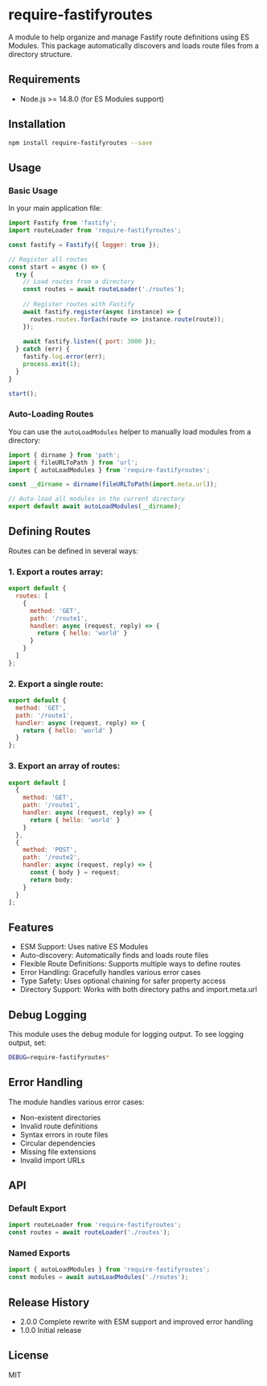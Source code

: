 # require-fastifyroutes

A module to help organize and manage Fastify route definitions using ES Modules. This package automatically discovers and loads route files from a directory structure.

## Requirements

- Node.js >= 14.8.0 (for ES Modules support)

## Installation

```bash
npm install require-fastifyroutes --save
```

## Usage

### Basic Usage

In your main application file:

```javascript
import Fastify from 'fastify';
import routeLoader from 'require-fastifyroutes';

const fastify = Fastify({ logger: true });

// Register all routes
const start = async () => {
  try {
    // Load routes from a directory
    const routes = await routeLoader('./routes');
    
    // Register routes with Fastify
    await fastify.register(async (instance) => {
      routes.routes.forEach(route => instance.route(route));
    });
    
    await fastify.listen({ port: 3000 });
  } catch (err) {
    fastify.log.error(err);
    process.exit(1);
  }
}

start();
```

### Auto-Loading Routes

You can use the `autoLoadModules` helper to manually load modules from a directory:

```javascript
import { dirname } from 'path';
import { fileURLToPath } from 'url';
import { autoLoadModules } from 'require-fastifyroutes';

const __dirname = dirname(fileURLToPath(import.meta.url));

// Auto-load all modules in the current directory
export default await autoLoadModules(__dirname);
```

## Defining Routes

Routes can be defined in several ways:

### 1. Export a routes array:

```javascript
export default {
  routes: [
    {
      method: 'GET',
      path: '/route1',
      handler: async (request, reply) => {
        return { hello: 'world' }
      }
    }
  ]
};
```

### 2. Export a single route:

```javascript
export default {
  method: 'GET',
  path: '/route1',
  handler: async (request, reply) => {
    return { hello: 'world' }
  }
};
```

### 3. Export an array of routes:

```javascript
export default [
  {
    method: 'GET',
    path: '/route1',
    handler: async (request, reply) => {
      return { hello: 'world' }
    }
  },
  {
    method: 'POST',
    path: '/route2',
    handler: async (request, reply) => {
      const { body } = request;
      return body;
    }
  }
];
```

## Features

- ESM Support: Uses native ES Modules
- Auto-discovery: Automatically finds and loads route files
- Flexible Route Definitions: Supports multiple ways to define routes
- Error Handling: Gracefully handles various error cases
- Type Safety: Uses optional chaining for safer property access
- Directory Support: Works with both directory paths and import.meta.url

## Debug Logging

This module uses the debug module for logging output. To see logging output, set:
```bash
DEBUG=require-fastifyroutes*
```

## Error Handling

The module handles various error cases:
- Non-existent directories
- Invalid route definitions
- Syntax errors in route files
- Circular dependencies
- Missing file extensions
- Invalid import URLs

## API

### Default Export
```javascript
import routeLoader from 'require-fastifyroutes';
const routes = await routeLoader('./routes');
```

### Named Exports
```javascript
import { autoLoadModules } from 'require-fastifyroutes';
const modules = await autoLoadModules('./routes');
```

## Release History

* 2.0.0 Complete rewrite with ESM support and improved error handling
* 1.0.0 Initial release

## License

MIT

